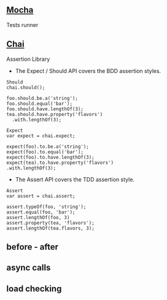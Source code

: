 ## [Mocha](https://mochajs.org/)

Tests runner

## [Chai](https://www.chaijs.com/)

Assertion Library

- The Expect / Should API covers the BDD assertion styles.

```
Should
chai.should();

foo.should.be.a('string');
foo.should.equal('bar');
foo.should.have.lengthOf(3);
tea.should.have.property('flavors')
  .with.lengthOf(3);
```

```
Expect
var expect = chai.expect;

expect(foo).to.be.a('string');
expect(foo).to.equal('bar');
expect(foo).to.have.lengthOf(3);
expect(tea).to.have.property('flavors')
.with.lengthOf(3);
```

- The Assert API covers the TDD assertion style.

```
Assert
var assert = chai.assert;

assert.typeOf(foo, 'string');
assert.equal(foo, 'bar');
assert.lengthOf(foo, 3)
assert.property(tea, 'flavors');
assert.lengthOf(tea.flavors, 3);
```

## before - after

## async calls

## load checking
